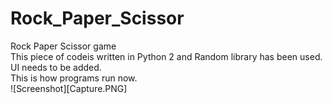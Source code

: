 # Rock_Paper_Scissor
Rock Paper Scissor game  
This piece of codeis written in Python 2 and Random library has been used.  
UI needs to be added.  
This is how programs run now.  
![Screenshot][Capture.PNG]
